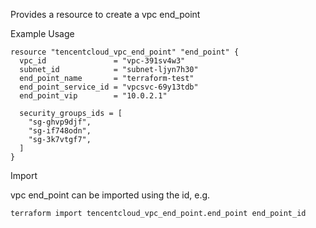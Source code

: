 Provides a resource to create a vpc end_point

Example Usage

```hcl
resource "tencentcloud_vpc_end_point" "end_point" {
  vpc_id               = "vpc-391sv4w3"
  subnet_id            = "subnet-ljyn7h30"
  end_point_name       = "terraform-test"
  end_point_service_id = "vpcsvc-69y13tdb"
  end_point_vip        = "10.0.2.1"

  security_groups_ids = [
    "sg-ghvp9djf",
    "sg-if748odn",
    "sg-3k7vtgf7",
  ]
}
```

Import

vpc end_point can be imported using the id, e.g.

```
terraform import tencentcloud_vpc_end_point.end_point end_point_id
```